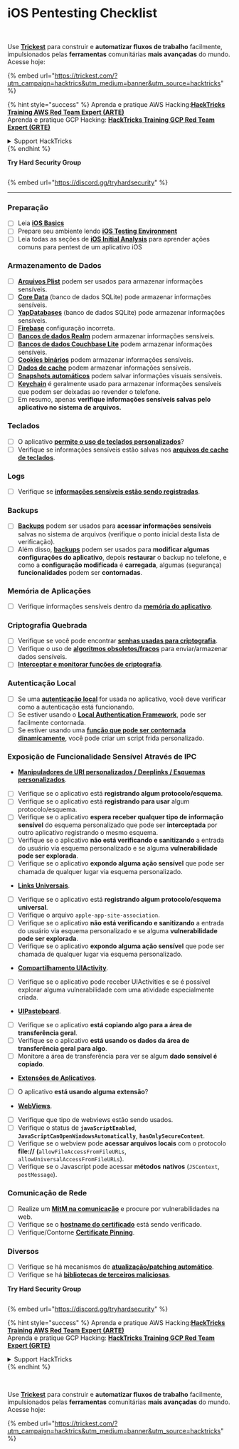 # iOS Pentesting Checklist

<figure><img src="../.gitbook/assets/image (48).png" alt=""><figcaption></figcaption></figure>

\
Use [**Trickest**](https://trickest.com/?utm\_campaign=hacktrics\&utm\_medium=banner\&utm\_source=hacktricks) para construir e **automatizar fluxos de trabalho** facilmente, impulsionados pelas **ferramentas** comunitárias **mais avançadas** do mundo.\
Acesse hoje:

{% embed url="https://trickest.com/?utm_campaign=hacktrics&utm_medium=banner&utm_source=hacktricks" %}

{% hint style="success" %}
Aprenda e pratique AWS Hacking:<img src="/.gitbook/assets/arte.png" alt="" data-size="line">[**HackTricks Training AWS Red Team Expert (ARTE)**](https://training.hacktricks.xyz/courses/arte)<img src="/.gitbook/assets/arte.png" alt="" data-size="line">\
Aprenda e pratique GCP Hacking: <img src="/.gitbook/assets/grte.png" alt="" data-size="line">[**HackTricks Training GCP Red Team Expert (GRTE)**<img src="/.gitbook/assets/grte.png" alt="" data-size="line">](https://training.hacktricks.xyz/courses/grte)

<details>

<summary>Support HackTricks</summary>

* Confira os [**planos de assinatura**](https://github.com/sponsors/carlospolop)!
* **Junte-se ao** 💬 [**grupo do Discord**](https://discord.gg/hRep4RUj7f) ou ao [**grupo do telegram**](https://t.me/peass) ou **siga**-nos no **Twitter** 🐦 [**@hacktricks\_live**](https://twitter.com/hacktricks\_live)**.**
* **Compartilhe truques de hacking enviando PRs para o** [**HackTricks**](https://github.com/carlospolop/hacktricks) e [**HackTricks Cloud**](https://github.com/carlospolop/hacktricks-cloud) repositórios do github.

</details>
{% endhint %}

**Try Hard Security Group**

<figure><img src="../.gitbook/assets/telegram-cloud-document-1-5159108904864449420.jpg" alt=""><figcaption></figcaption></figure>

{% embed url="https://discord.gg/tryhardsecurity" %}

***

### Preparação

* [ ] Leia [**iOS Basics**](ios-pentesting/ios-basics.md)
* [ ] Prepare seu ambiente lendo [**iOS Testing Environment**](ios-pentesting/ios-testing-environment.md)
* [ ] Leia todas as seções de [**iOS Initial Analysis**](ios-pentesting/#initial-analysis) para aprender ações comuns para pentest de um aplicativo iOS

### Armazenamento de Dados

* [ ] [**Arquivos Plist**](ios-pentesting/#plist) podem ser usados para armazenar informações sensíveis.
* [ ] [**Core Data**](ios-pentesting/#core-data) (banco de dados SQLite) pode armazenar informações sensíveis.
* [ ] [**YapDatabases**](ios-pentesting/#yapdatabase) (banco de dados SQLite) pode armazenar informações sensíveis.
* [ ] [**Firebase**](ios-pentesting/#firebase-real-time-databases) configuração incorreta.
* [ ] [**Bancos de dados Realm**](ios-pentesting/#realm-databases) podem armazenar informações sensíveis.
* [ ] [**Bancos de dados Couchbase Lite**](ios-pentesting/#couchbase-lite-databases) podem armazenar informações sensíveis.
* [ ] [**Cookies binários**](ios-pentesting/#cookies) podem armazenar informações sensíveis.
* [ ] [**Dados de cache**](ios-pentesting/#cache) podem armazenar informações sensíveis.
* [ ] [**Snapshots automáticos**](ios-pentesting/#snapshots) podem salvar informações visuais sensíveis.
* [ ] [**Keychain**](ios-pentesting/#keychain) é geralmente usado para armazenar informações sensíveis que podem ser deixadas ao revender o telefone.
* [ ] Em resumo, apenas **verifique informações sensíveis salvas pelo aplicativo no sistema de arquivos.**

### Teclados

* [ ] O aplicativo [**permite o uso de teclados personalizados**](ios-pentesting/#custom-keyboards-keyboard-cache)?
* [ ] Verifique se informações sensíveis estão salvas nos [**arquivos de cache de teclados**](ios-pentesting/#custom-keyboards-keyboard-cache).

### **Logs**

* [ ] Verifique se [**informações sensíveis estão sendo registradas**](ios-pentesting/#logs).

### Backups

* [ ] [**Backups**](ios-pentesting/#backups) podem ser usados para **acessar informações sensíveis** salvas no sistema de arquivos (verifique o ponto inicial desta lista de verificação).
* [ ] Além disso, [**backups**](ios-pentesting/#backups) podem ser usados para **modificar algumas configurações do aplicativo**, depois **restaurar** o backup no telefone, e como a **configuração modificada** é **carregada**, algumas (segurança) **funcionalidades** podem ser **contornadas**.

### **Memória de Aplicações**

* [ ] Verifique informações sensíveis dentro da [**memória do aplicativo**](ios-pentesting/#testing-memory-for-sensitive-data).

### **Criptografia Quebrada**

* [ ] Verifique se você pode encontrar [**senhas usadas para criptografia**](ios-pentesting/#broken-cryptography).
* [ ] Verifique o uso de [**algoritmos obsoletos/fracos**](ios-pentesting/#broken-cryptography) para enviar/armazenar dados sensíveis.
* [ ] [**Interceptar e monitorar funções de criptografia**](ios-pentesting/#broken-cryptography).

### **Autenticação Local**

* [ ] Se uma [**autenticação local**](ios-pentesting/#local-authentication) for usada no aplicativo, você deve verificar como a autenticação está funcionando.
* [ ] Se estiver usando o [**Local Authentication Framework**](ios-pentesting/#local-authentication-framework), pode ser facilmente contornada.
* [ ] Se estiver usando uma [**função que pode ser contornada dinamicamente**](ios-pentesting/#local-authentication-using-keychain), você pode criar um script frida personalizado.

### Exposição de Funcionalidade Sensível Através de IPC

* [**Manipuladores de URI personalizados / Deeplinks / Esquemas personalizados**](ios-pentesting/#custom-uri-handlers-deeplinks-custom-schemes).
* [ ] Verifique se o aplicativo está **registrando algum protocolo/esquema**.
* [ ] Verifique se o aplicativo está **registrando para usar** algum protocolo/esquema.
* [ ] Verifique se o aplicativo **espera receber qualquer tipo de informação sensível** do esquema personalizado que pode ser **interceptada** por outro aplicativo registrando o mesmo esquema.
* [ ] Verifique se o aplicativo **não está verificando e sanitizando** a entrada do usuário via esquema personalizado e se alguma **vulnerabilidade pode ser explorada**.
* [ ] Verifique se o aplicativo **expondo alguma ação sensível** que pode ser chamada de qualquer lugar via esquema personalizado.
* [**Links Universais**](ios-pentesting/#universal-links).
* [ ] Verifique se o aplicativo está **registrando algum protocolo/esquema universal**.
* [ ] Verifique o arquivo `apple-app-site-association`.
* [ ] Verifique se o aplicativo **não está verificando e sanitizando** a entrada do usuário via esquema personalizado e se alguma **vulnerabilidade pode ser explorada**.
* [ ] Verifique se o aplicativo **expondo alguma ação sensível** que pode ser chamada de qualquer lugar via esquema personalizado.
* [**Compartilhamento UIActivity**](ios-pentesting/ios-uiactivity-sharing.md).
* [ ] Verifique se o aplicativo pode receber UIActivities e se é possível explorar alguma vulnerabilidade com uma atividade especialmente criada.
* [**UIPasteboard**](ios-pentesting/ios-uipasteboard.md).
* [ ] Verifique se o aplicativo **está copiando algo para a área de transferência geral**.
* [ ] Verifique se o aplicativo **está usando os dados da área de transferência geral para algo**.
* [ ] Monitore a área de transferência para ver se algum **dado sensível é copiado**.
* [**Extensões de Aplicativos**](ios-pentesting/ios-app-extensions.md).
* [ ] O aplicativo **está usando alguma extensão**?
* [**WebViews**](ios-pentesting/ios-webviews.md).
* [ ] Verifique que tipo de webviews estão sendo usados.
* [ ] Verifique o status de **`javaScriptEnabled`**, **`JavaScriptCanOpenWindowsAutomatically`**, **`hasOnlySecureContent`**.
* [ ] Verifique se o webview pode **acessar arquivos locais** com o protocolo **file://** **(**`allowFileAccessFromFileURLs`, `allowUniversalAccessFromFileURLs`).
* [ ] Verifique se o Javascript pode acessar **métodos** **nativos** (`JSContext`, `postMessage`).

### Comunicação de Rede

* [ ] Realize um [**MitM na comunicação**](ios-pentesting/#network-communication) e procure por vulnerabilidades na web.
* [ ] Verifique se o [**hostname do certificado**](ios-pentesting/#hostname-check) está sendo verificado.
* [ ] Verifique/Contorne [**Certificate Pinning**](ios-pentesting/#certificate-pinning).

### **Diversos**

* [ ] Verifique se há mecanismos de [**atualização/patching automático**](ios-pentesting/#hot-patching-enforced-updateing).
* [ ] Verifique se há [**bibliotecas de terceiros maliciosas**](ios-pentesting/#third-parties).

**Try Hard Security Group**

<figure><img src="../.gitbook/assets/telegram-cloud-document-1-5159108904864449420.jpg" alt=""><figcaption></figcaption></figure>

{% embed url="https://discord.gg/tryhardsecurity" %}

{% hint style="success" %}
Aprenda e pratique AWS Hacking:<img src="/.gitbook/assets/arte.png" alt="" data-size="line">[**HackTricks Training AWS Red Team Expert (ARTE)**](https://training.hacktricks.xyz/courses/arte)<img src="/.gitbook/assets/arte.png" alt="" data-size="line">\
Aprenda e pratique GCP Hacking: <img src="/.gitbook/assets/grte.png" alt="" data-size="line">[**HackTricks Training GCP Red Team Expert (GRTE)**<img src="/.gitbook/assets/grte.png" alt="" data-size="line">](https://training.hacktricks.xyz/courses/grte)

<details>

<summary>Support HackTricks</summary>

* Confira os [**planos de assinatura**](https://github.com/sponsors/carlospolop)!
* **Junte-se ao** 💬 [**grupo do Discord**](https://discord.gg/hRep4RUj7f) ou ao [**grupo do telegram**](https://t.me/peass) ou **siga**-nos no **Twitter** 🐦 [**@hacktricks\_live**](https://twitter.com/hacktricks\_live)**.**
* **Compartilhe truques de hacking enviando PRs para o** [**HackTricks**](https://github.com/carlospolop/hacktricks) e [**HackTricks Cloud**](https://github.com/carlospolop/hacktricks-cloud) repositórios do github.

</details>
{% endhint %}

<figure><img src="../.gitbook/assets/image (48).png" alt=""><figcaption></figcaption></figure>

\
Use [**Trickest**](https://trickest.com/?utm\_campaign=hacktrics\&utm\_medium=banner\&utm\_source=hacktricks) para construir e **automatizar fluxos de trabalho** facilmente, impulsionados pelas **ferramentas** comunitárias **mais avançadas** do mundo.\
Acesse hoje:

{% embed url="https://trickest.com/?utm_campaign=hacktrics&utm_medium=banner&utm_source=hacktricks" %}
